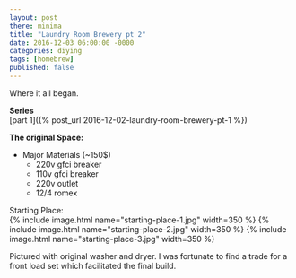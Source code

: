 ```yaml
---
layout: post
there: minima
title: "Laundry Room Brewery pt 2"
date: 2016-12-03 06:00:00 -0000
categories: diying
tags: [homebrew]
published: false
---
```

Where it all began.

**Series**  
[part 1]({% post_url 2016-12-02-laundry-room-brewery-pt-1 %})

**The original Space:**  
- Major Materials (~150$)
  - 220v gfci breaker
  - 110v gfci breaker
  - 220v outlet
  - 12/4 romex

<!--more-->

Starting Place:  
  {% include image.html name="starting-place-1.jpg" width=350 %}
  {% include image.html name="starting-place-2.jpg" width=350 %}
  {% include image.html name="starting-place-3.jpg" width=350 %}

Pictured with original washer and dryer. I was fortunate to find a trade for a front load set which facilitated the final build.
